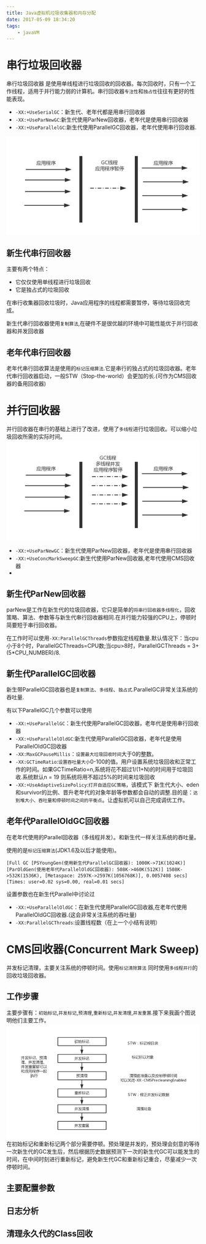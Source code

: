 ```yaml
---
title: Java虚拟机垃圾收集器和内存分配
date: 2017-05-09 18:34:20
tags:
	- javaVM	
---
```

# 串行垃圾回收器
串行垃圾回收器 是使用单线程进行垃圾回收的回收器。每次回收时，只有一个工作线程，适用于并行能力弱的计算机。串行回收器`专注性`和`独占性`往往有更好的性能表现。
<!--more-->
* `-XX:+UseSerialGC`：新生代、老年代都是用串行回收器
* `-XX:+UseParNewGC`:新生代使用ParNew回收器，老年代是使用串行回收器
* `-XX:+UseParallelGC`:新生代使用ParallelGC回收器，老年代使用串行回收器.

![串行回收](../images/Java_VM/serialGC.png)

## 新生代串行回收器
主要有两个特点：
* 它仅仅使用单线程进行垃圾回收
* 它是独占式的垃圾回收

在串行收集器回收垃圾时，Java应用程序的线程都需要暂停，等待垃圾回收完成。

新生代串行回收器使用`复制算法`,在硬件不是很优越的环境中可能性能优于并行回收器和并发回收器
## 老年代串行回收器
老年代串行回收算法是使用的`标记压缩算法`.它是串行的独占式的垃圾回收器。老年代串行回收器启动，一般STW（Stop-the-world）会更加的长.(可作为CMS回收器的备用回收器)


# 并行回收器
并行回收器在串行的基础上进行了改进，使用了`多线程`进行垃圾回收。可以缩小垃圾回收所需的实际时间。
![并行回收器](../images/Java_VM/parallelGC.png)

* `-XX:+UseParNewGC`：新生代使用ParNew回收器，老年代是使用串行回收器
* `-XX:+UseConcMarkSweepGC`:新生代使用ParNew回收器,老年代使用CMS回收器
* 
## 新生代ParNew回收器
parNew是工作在新生代的垃圾回收器，它只是简单的`将串行回收器多线程化`，回收策略、算法、参数等与新生代串行回收器相同.在并行能力较强的CPU上，停顿时简要短于串行回收器。

在工作时可以使用`-XX:ParallelGCThreads`参数指定线程数量.默认情况下：当cpu小于8个时，ParallelGCThreads=CPU数;当cpu>8时，ParallelGCThreads = 3+(5*CPU_NUMBER)/8.

## 新生代ParallelGC回收器
新生带ParallelGC回收器也是`复制算法`、`多线程`、`独占式`.ParallelGC非常关注系统的吞吐量.

有以下ParallelGC几个参数可以使用
* `-XX:+UseParallelGC`：新生代使用ParallelGC回收器，老年代是使用串行回收器
* `-XX:+UseParallelOldGC`:新生代使用ParallelGC回收器，老年代是使用ParallelOldGC回收器
* `-XX:MaxGCPauseMillis`：`设置最大垃圾回收时间`大于0的整数。
* `-XX:GCTimeRatio`:`设置吞吐量大小`0-100的值。用户设置系统垃圾回收和正常工作的时间。如果GCTimeRatio=n,系统将花不超过1/(1+N)的时间用于垃圾回收.系统默认n = 19 则系统将用不超过5%的时间来垃圾回收
* `-XX:+UseAdaptiveSizePolicy`:`打开自适应GC策略`，该模式下 新生代大小、eden和survivor的比例、晋升老年代的对象年龄等参数都会自动的调整.目的是：`达到堆大小、吞吐量和停顿时间之间的平衡点`。让虚拟机可以自己完成调优工作。

## 老年代ParallelOldGC回收器
在老年代使用的Parallel回收器（多线程并发）。和新生代一样关注系统的吞吐量。

使用的是`标记压缩算法`(JDK1.6及以后才能使用)。
```
[Full GC [PSYoungGen(使用新生代ParallelGC回收器): 1000K->71K(1024K)] [ParOldGen(使用老年代ParallelOldGC回收器): 508K->460K(512K)] 1508K->532K(1536K), [Metaspace: 2597K->2597K(1056768K)], 0.0057408 secs] [Times: user=0.02 sys=0.00, real=0.01 secs] 

```

设置参数也在新生代Parallel中讨论过
* `-XX:+UseParallelOldGC`：在新生代使用ParallelGC回收器,在老年代使用ParallelOldGC回收器.(这会非常关注系统的吞吐量)
* `-XX:ParallelGCThreads`:设置线程数（在上一个小结有说明）

# CMS回收器(Concurrent Mark Sweep)
并发标记清理，主要关注系统的停顿时间。使用`标记清除算法` 同时使用`多线程并行`的回收垃圾回收器。
## 工作步骤
主要步骤有：`初始标记`,`并发标记`,`预清理`,`重新标记`,`并发清理`,`并发重置`.接下来我画个图说明他们主要工作。
![CMS流程图](../images/Java_VM/CMS_process.png)
在初始标记和重新标记两个部分需要停顿。预处理是并发的，预处理会刻意的等待一次新生代的GC发生后，然后根据历史数据预测下一次的新生代GC可以能发生的时间，在中间时刻进行重新标记，避免新生代GC和重新标记重合，尽量减少一次停顿时间。
## 主要配置参数
## 日志分析
## 清理永久代的Class回收
